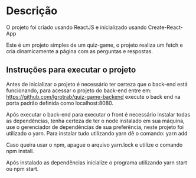 # Descrição

O projeto foi criado usando ReactJS e inicializado usando Create-React-App

Este é um projeto simples de um quiz-game, o projeto realiza um fetch e cria dinamicamente a página com as perguntas e respostas.

## Instruções para executar o projeto

Antes de inicializar o projeto é necessário ter certeza que o back-end está funcionando, para acessar o projeto do back-end entre em: https://github.com/lgrotrab/quiz-game-backend execute o back end na porta padrão definida como localhost:8080.

Após executar o back-end para executar o front é necessário instalar todas as dependências, tenha certeza de ter o node instalado em sua máquina, use o gerenciador de dependências de sua preferência, neste projeto foi utilizado o yarn. Para instalar tudo utilizando yarn dê o comando: yarn add

Caso queira usar o npm, apague o arquivo yarn.lock e utilize o comando npm install.

Após instalado as dependências inicialize o programa utilizando yarn start ou npm start.
